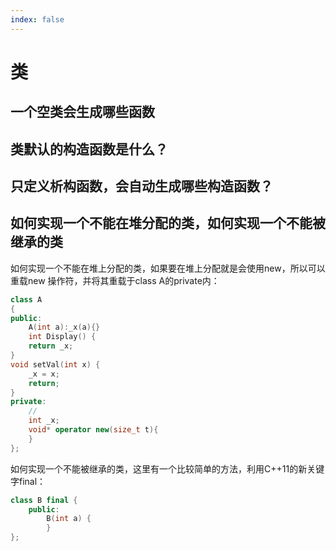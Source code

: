 ```yaml
---
index: false
---
```


# 类

## 一个空类会生成哪些函数

## 类默认的构造函数是什么？

## 只定义析构函数，会自动生成哪些构造函数？

## 如何实现一个不能在堆分配的类，如何实现一个不能被继承的类

如何实现一个不能在堆上分配的类，如果要在堆上分配就是会使用new，所以可以重载new 操作符，并将其重载于class A的private内：

```c++
class A 
{
public:
    A(int a):_x(a){}
    int Display() {
    return _x;
}
void setVal(int x) {
    _x = x;
    return;
}
private:
    //
    int _x;
    void* operator new(size_t t){
    }
};
```

如何实现一个不能被继承的类，这里有一个比较简单的方法，利用C++11的新关键字final：

```c++
class B final {
    public:
        B(int a) {
        }
};  
```


